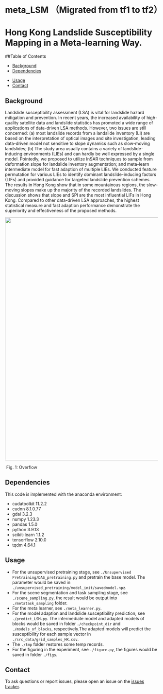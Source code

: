 # meta_LSM （Migrated from tf1 to tf2）
# Hong Kong Landslide Susceptibility Mapping in a Meta-learning Way.

##Table of Contents

- [Background](#background)
- [Dependencies](#dependencies)

[//]: # (- [Data]&#40;#data&#41;)
- [Usage](#usage)
- [Contact](#contact)


## Background
Landslide susceptibility assessment (LSA) is vital for landslide hazard mitigation and prevention. 
In recent years, the increased availability of high-quality satellite data and landslide statistics has promoted a wide range of applications of data-driven LSA methods. 
However, two issues are still concerned: (a) most landslide records from a landslide inventory (LI) are based on the interpretation of optical images and site investigation, leading data-driven model not sensitive to slope dynamics such as slow-moving landslides; 
(b) The study area usually contains a variety of landslide-inducing environments (LIEs) and can hardly be well expressed by a single model. 
Pointedly, we proposed to utilize InSAR techniques to sample from deformation slope for landslide inventory augmentation; and meta-learn intermediate model for fast adaption of multiple LIEs. 
We conducted feature permutation for various LIEs to identify dominant landslide-inducing factors (LIFs) and provided guidance for targeted landslide prevention schemes. 
The results in Hong Kong show that in some mountainous regions, the slow-moving slopes make up the majority of the recorded landslides. 
The discussion shows that slope and SPI are the most influential LIFs in Hong Kong. 
Compared to other data-driven LSA approaches, the highest statistical measure and fast adaption performance demonstrate the superiority and effectiveness of the proposed methods.

<img src="figs/overflow.pdf" width="800px" hight="800px"/> 

​         Fig. 1: Overflow


## Dependencies

This code is implemented with the anaconda environment:
* cudatoolkit 11.2.2
* cudnn 8.1.0.77
* gdal 3.2.3
* numpy 1.23.3
* pandas 1.5.0
* python 3.9.13
* scikit-learn 1.1.2
* tensorflow 2.10.0
* tqdm 4.64.1

[//]: # (## Data)

[//]: # ()
[//]: # (The source and experiment data will be opened...)


## Usage

* For the unsupervised pretraining stage, see `./Unsupervised Pretraining/DAS_pretraining.py` and pretrain the base model. The parameter would be saved in `./unsupervised_pretraining/model_init/savedmodel.npz`.
* For the scene segmentation and task sampling stage, see `./scene_sampling.py`, the result would be output into `./metatask_sampling` folder.
* For the meta learner, see `./meta_learner.py`.
* For the model adaption and landslide susceptibility prediction, see `./predict_LSM.py`. The intermediate model and adapted models of blocks would be saved in folder `./checkpoint_dir` and `./models_of_blocks`, respectively.The adapted models will predict the susceptibility for each sample vector in `./src_data/grid_samples_HK.csv`.
* The `./tmp` folder restores some temp records.
* For the figuring in the experiment, see `./figure.py`, the figures would be saved in folder `./figs`.


## Contact
To ask questions or report issues, please open an issue on the [issues tracker](https://github.com/CLi-de/Meta_LSM).


